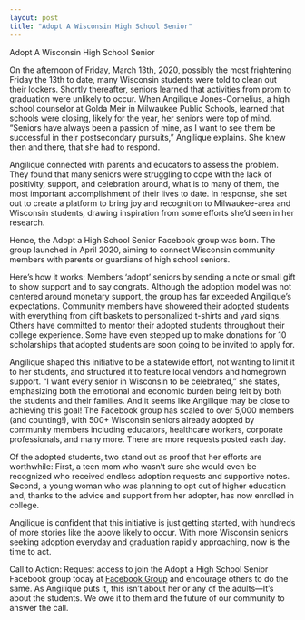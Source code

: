 ```yaml
---
layout: post
title: "Adopt A Wisconsin High School Senior"
---
```

Adopt A Wisconsin High School Senior

On the afternoon of Friday, March 13th, 2020, possibly the most frightening Friday the 13th to date, many Wisconsin students were told to clean out their lockers. Shortly thereafter, seniors learned that activities from prom to graduation were unlikely to occur. When Angilique Jones-Cornelius, a high school counselor at Golda Meir in Milwaukee Public Schools, learned that schools were closing, likely for the year, her seniors were top of mind. “Seniors have always been a passion of mine, as I want to see them be successful in their postsecondary pursuits,” Angilique explains. She knew then and there, that she had to respond.

Angilique connected with parents and educators to assess the problem. They found that many seniors were struggling to cope with the lack of positivity, support, and celebration around, what is to many of them, the most important accomplishment of their lives to date. In response, she set out to create a platform to bring joy and recognition to Milwaukee-area and Wisconsin students, drawing inspiration from some efforts she’d seen in her research.  

Hence, the Adopt a High School Senior Facebook group was born. The group launched in April 2020, aiming to connect Wisconsin community members with parents or guardians of high school seniors.

Here’s how it works: Members ‘adopt’ seniors by sending a note or small gift to show support and to say congrats. Although the adoption model was not centered around monetary support, the group has far exceeded Angilique’s expectations. Community members have showered their adopted students with everything from gift baskets to personalized t-shirts and yard signs. Others have committed to mentor their adopted students throughout their college experience. Some have even stepped up to make donations for 10 scholarships that adopted students are soon going to be invited to apply for.

Angilique shaped this initiative to be a statewide effort, not wanting to limit it to her students, and structured it to feature local vendors and homegrown support. “I want every senior in Wisconsin to be celebrated,” she states, emphasizing both the emotional and economic burden being felt by both the students and their families.  And it seems like Angilique may be close to achieving this goal! The Facebook group has scaled to over 5,000 members (and counting!), with 500+ Wisconsin seniors already  adopted by community members including educators, healthcare workers, corporate professionals, and many more.  There are more requests posted each day.

Of the adopted students, two stand out as proof that her efforts are worthwhile: First, a teen mom who wasn’t sure she would even be recognized who received endless adoption requests and supportive notes.  Second, a young woman who was planning to opt out of higher education and, thanks to the advice and support from her adopter, has now enrolled in college.

Angilique is confident that this initiative is just getting started, with hundreds of more stories like the above likely to occur.  With more Wisconsin seniors seeking adoption everyday and graduation rapidly approaching, now is the time to act.

Call to Action:  Request access to join the Adopt a High School Senior Facebook group today at [Facebook Group](https://www.facebook.com/groups/2580228738889416) and encourage others to do the same. As Angilique puts it, this isn’t about her or any of the adults—It’s about the students. We owe it to them and the future of our community to answer the call.

